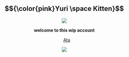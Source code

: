 <div align="center">

## $${\color{pink}Yuri \space Kitten}$$

<img src="https://github.com/user-attachments/assets/d32b6096-aaea-4fda-a6cc-a8a0c1382f5d" />
</p>

</p>

**welcome to this wip account**

&nbsp;&nbsp;&nbsp; [Ata](https://forevermortal.atabook.org/)

<img src="https://github.com/user-attachments/assets/d32b6096-aaea-4fda-a6cc-a8a0c1382f5d" />
</p>

 

